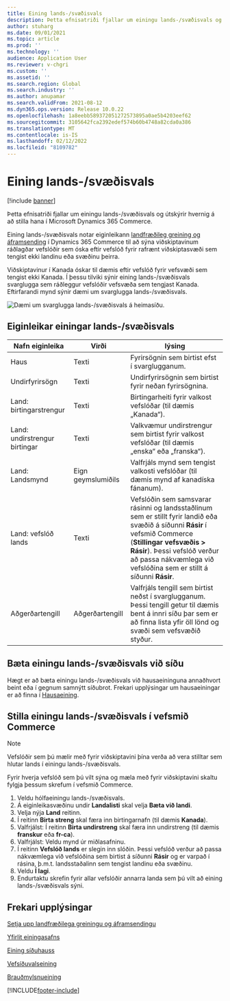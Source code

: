 ```yaml
---
title: Eining lands-/svæðisvals
description: Þetta efnisatriði fjallar um einingu lands-/svæðisvals og útskýrir hvernig á að stilla hana í Microsoft Dynamics 365 Commerce.
author: stuharg
ms.date: 09/01/2021
ms.topic: article
ms.prod: ''
ms.technology: ''
audience: Application User
ms.reviewer: v-chgri
ms.custom: ''
ms.assetid: ''
ms.search.region: Global
ms.search.industry: ''
ms.author: anupamar
ms.search.validFrom: 2021-08-12
ms.dyn365.ops.version: Release 10.0.22
ms.openlocfilehash: 1a8eebb589372051272573895a0ae5b4203eef62
ms.sourcegitcommit: 3105642fca2392edef574b60b4748a82cda0a386
ms.translationtype: MT
ms.contentlocale: is-IS
ms.lasthandoff: 02/12/2022
ms.locfileid: "8109782"
---
```

# <a name="countryregion-picker-module"></a>Eining lands-/svæðisvals

[!include [banner](includes/banner.md)]

Þetta efnisatriði fjallar um einingu lands-/svæðisvals og útskýrir hvernig á að stilla hana í Microsoft Dynamics 365 Commerce.

Eining lands-/svæðisvals notar eiginleikann [landfræðileg greining og áframsending](geo-detection-redirection.md) í Dynamics 365 Commerce til að sýna viðskiptavinum ráðlagðar vefslóðir sem óska eftir vefslóð fyrir rafrænt viðskiptasvæði sem tengist ekki landinu eða svæðinu þeirra.

Viðskiptavinur í Kanada óskar til dæmis eftir vefslóð fyrir vefsvæði sem tengist ekki Kanada. Í þessu tilviki sýnir eining lands-/svæðisvals svarglugga sem ráðleggur vefslóðir vefsvæða sem tengjast Kanada. Eftirfarandi mynd sýnir dæmi um svarglugga lands-/svæðisvals.

![Dæmi um svarglugga lands-/svæðisvals á heimasíðu.](./media/Geo_country-region-module-insitu.png)

## <a name="countryregion-picker-module-properties"></a>Eiginleikar einingar lands-/svæðisvals

| Nafn eiginleika              | Virði       | lýsing |
| -------------------------- | ----------- | ----------- |
| Haus                    | Texti        | Fyrirsögnin sem birtist efst í svarglugganum. |
| Undirfyrirsögn                 | Texti        | Undirfyrirsögnin sem birtist fyrir neðan fyrirsögnina. |
| Land: birtingarstrengur    | Texti        | Birtingarheiti fyrir valkost vefslóðar (til dæmis „Kanada“). |
| Land: undirstrengur birtingar | Texti        | Valkvæmur undirstrengur sem birtist fyrir valkost vefslóðar (til dæmis „enska“ eða „franska“). |
| Land: Landsmynd     | Eign geymslumiðils | Valfrjáls mynd sem tengist valkosti vefslóðar (til dæmis mynd af kanadíska fánanum). |
| Land: vefslóð lands       | Texti        | Vefslóðin sem samsvarar rásinni og landsstaðlinum sem er stillt fyrir landið eða svæðið á síðunni **Rásir** í vefsmið Commerce (**Stillingar vefsvæðis \> Rásir**). Þessi vefslóð verður að passa nákvæmlega við vefslóðina sem er stillt á síðunni **Rásir**. |
| Aðgerðartengill                | Aðgerðartengill | Valfrjáls tengill sem birtist neðst í svarglugganum. Þessi tengill getur til dæmis bent á innri síðu þar sem er að finna lista yfir öll lönd og svæði sem vefsvæðið styður. |

## <a name="add-a-countryregion-picker-module-to-a-page"></a>Bæta einingu lands-/svæðisvals við síðu

Hægt er að bæta einingu lands-/svæðisvals við hausaeininguna annaðhvort beint eða í gegnum samnýtt síðubrot. Frekari upplýsingar um hausaeiningar er að finna í [Hausaeining](author-header-module.md).

## <a name="configure-the-countryregion-picker-module-in-commerce-site-builder"></a>Stilla einingu lands-/svæðisvals í vefsmið Commerce

> [!NOTE]
> Vefslóðir sem þú mælir með fyrir viðskiptavini þína verða að vera stilltar sem hlutar lands í einingu lands-/svæðisvals.

Fyrir hverja vefslóð sem þú vilt sýna og mæla með fyrir viðskiptavini skaltu fylgja þessum skrefum í vefsmið Commerce.

1. Veldu hólfaeiningu lands-/svæðisvals.
1. Á eiginleikasvæðinu undir **Landalisti** skal velja **Bæta við landi**.
1. Velja nýja **Land** reitinn.
1. Í reitinn **Birta streng** skal færa inn birtingarnafn (til dæmis **Kanada**).
1. Valfrjálst: Í reitinn **Birta undirstreng** skal færa inn undirstreng (til dæmis **franskur** eða **fr-ca**).
1. Valfrjálst: Veldu mynd úr miðlasafninu.
1. Í reitinn **Vefslóð lands** er slegin inn slóðin. Þessi vefslóð verður að passa nákvæmlega við vefslóðina sem birtist á síðunni **Rásir** og er varpað í rásina, þ.m.t. landsstaðalinn sem tengist landinu eða svæðinu.
1. Veldu **Í lagi**.
1. Endurtaktu skrefin fyrir allar vefslóðir annarra landa sem þú vilt að eining lands-/svæðisvals sýni.

## <a name="additional-resources"></a>Frekari upplýsingar

[Setja upp landfræðilega greiningu og áframsendingu](geo-detection-redirection.md)

[Yfirlit einingasafns](starter-kit-overview.md)

[Eining síðuhauss](author-header-module.md)

[Vefsíðuvalseining](site-selector.md)

[Brauðmylsnueining](add-breadcrumb.md)

[!INCLUDE[footer-include](../includes/footer-banner.md)]
